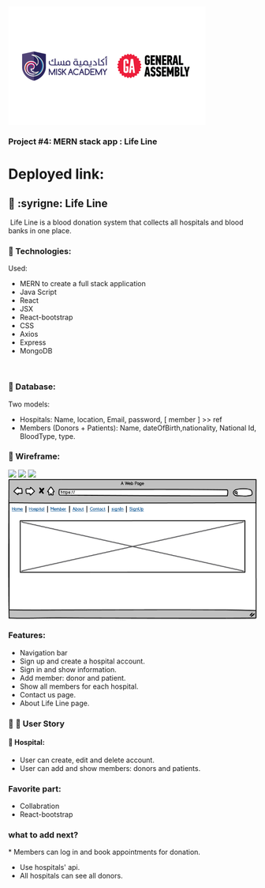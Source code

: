<img align="center" src="images/logo-aa-2.png">

### Project #4: MERN stack app : Life Line

# Deployed link:


## :large_orange_diamond: :syrigne: Life Line
​
Life Line is a blood donation system that collects all hospitals and blood banks in one place.
​
​
### :small_orange_diamond: Technologies:
 Used:
 * MERN to create a full stack application
 * Java Script
 * React
 * JSX
 * React-bootstrap 
 * CSS
 * Axios
 * Express
 * MongoDB

​
### :small_orange_diamond: Database:
Two models: 
* Hospitals: Name, location, Email, password, [ member ] >> ref
* Members (Donors + Patients): Name, dateOfBirth,nationality, National Id, BloodType,  type.
​
### :small_orange_diamond: Wireframe:
![](/images/wireframe1.jpg) ![](/images/wireframe2.jpg) ![](/images/wireframe3.jpg)
<img align="center" src="images/Wireframe.png">

### Features:
* Navigation bar
* Sign up and create a hospital account.
* Sign in and show information.
* Add member: donor and patient.
* Show all members for each hospital.
* Contact us page.
* About Life Line page.
​
​
### :small_orange_diamond: :bust_in_silhouette: User Story
#### :hospital: Hospital: 
  * User can create, edit and delete account.
  * User can add and show members: donors and patients.
​
​
### Favorite part: 
* Collabration 
* React-bootstrap
​
### what to add next?
​* Members can log in and book appointments for donation.
* Use hospitals' api.
* All hospitals can see all donors.